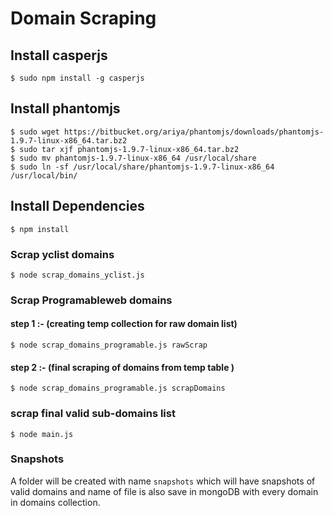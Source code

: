 # Domain Scraping

## Install casperjs
``` $ sudo npm install -g casperjs ```

## Install phantomjs
``` 
$ sudo wget https://bitbucket.org/ariya/phantomjs/downloads/phantomjs-1.9.7-linux-x86_64.tar.bz2
$ sudo tar xjf phantomjs-1.9.7-linux-x86_64.tar.bz2
$ sudo mv phantomjs-1.9.7-linux-x86_64 /usr/local/share
$ sudo ln -sf /usr/local/share/phantomjs-1.9.7-linux-x86_64 /usr/local/bin/ 
```

## Install Dependencies

``` $ npm install ```

### Scrap yclist domains

``` $ node scrap_domains_yclist.js ```

### Scrap Programableweb domains 

#### step 1 :- (creating temp collection for raw domain list)

``` $ node scrap_domains_programable.js rawScrap ```

#### step 2 :- (final scraping of domains from temp table )

``` $ node scrap_domains_programable.js scrapDomains ```

### scrap final valid sub-domains list

``` $ node main.js ```

### Snapshots
A folder will be created with name ```snapshots``` which will have snapshots of valid domains and name of file is also save in mongoDB with every domain in domains collection.
